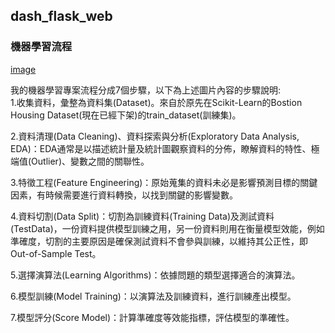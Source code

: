 ## dash_flask_web
### 機器學習流程

[image](./static/images/圖片1.png)


我的機器學習專案流程分成7個步驟，以下為上述圖片內容的步驟說明:  
1.收集資料，彙整為資料集(Dataset)。來自於原先在Scikit-Learn的Bostion Housing Dataset(現在已經下架)的train_dataset(訓練集)。  

2.資料清理(Data Cleaning)、資料探索與分析(Exploratory Data Analysis, EDA)：EDA通常是以描述統計量及統計圖觀察資料的分佈，瞭解資料的特性、極端值(Outlier)、變數之間的關聯性。  

3.特徵工程(Feature Engineering)：原始蒐集的資料未必是影響預測目標的關鍵因素，有時候需要進行資料轉換，以找到關鍵的影響變數。

4.資料切割(Data Split)：切割為訓練資料(Training Data)及測試資料(TestData)，一份資料提供模型訓練之用，另一份資料則用在衡量模型效能，例如準確度，切割的主要原因是確保測試資料不會參與訓練，以維持其公正性，即Out-of-Sample Test。

5.選擇演算法(Learning Algorithms)：依據問題的類型選擇適合的演算法。

6.模型訓練(Model Training)：以演算法及訓練資料，進行訓練產出模型。

7.模型評分(Score Model)：計算準確度等效能指標，評估模型的準確性。